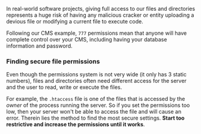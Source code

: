 In real-world software projects, giving full access to our files and directories represents a huge risk of having any malicious cracker or entity uploading a devious file or modifying a current file to execute code. 

Following our CMS example, `777` permissions mean that anyone will have complete control over your CMS, including having your database information and password.

### Finding secure file permissions

Even though the permissions system is not very wide (it only has 3 static numbers), files and directories often need different access for the server and the user to read, write or execute the files. 

For example, the `.htaccess` file is one of the files that is accessed by the _owner_ of the process running the server. So if you set the permissions too low, then your server won't be able to access the file and will cause an error. Therein lies the method to find the most secure settings. __Start too restrictive and increase the permissions until it works__.